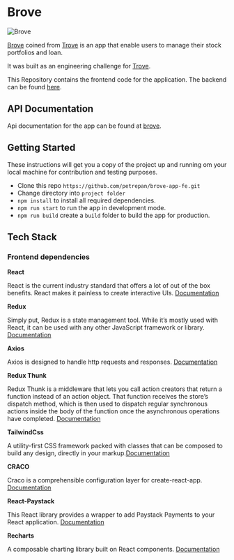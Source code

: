 # Brove

![Brove](https://res.cloudinary.com/petrepan/image/upload/v1622781776/brove_jrh8oi.png)

[Brove](https://brove.netlify.app) coined from [Trove](https://troveapp.co) is an app that enable users to manage their stock portfolios and loan.

It was built as an engineering challenge for [Trove](https://troveapp.co).

This Repository contains the frontend code for the application. The backend can be found [here](https://github.com/petrepan/brove-app-be).

## API Documentation

Api documentation for the app can be found at [brove](https://documenter.getpostman.com/view/12113312/TzY4eui4).

## Getting Started

These instructions will get you a copy of the project up and running om your local machine for contribution and testing purposes.

- Clone this repo `https://github.com/petrepan/brove-app-fe.git`
- Change directory into `project folder`
- `npm install` to install all required dependencies.
- `npm run start` to run the app in development mode.
- `npm run build` create a `build` folder to build the app for production.

## Tech Stack

### Frontend dependencies

**React**

React is the current industry standard that offers a lot of out of the box benefits. React makes it painless to create interactive UIs. [Documentation](https://reactjs.org/)

**Redux**

Simply put, Redux is a state management tool. While it’s mostly used with React, it can be used with any other JavaScript framework or library. [Documentation](https://redux.js.org/)

**Axios**

Axios is designed to handle http requests and responses. [Documentation](https://www.npmjs.com/package/axios)

**Redux Thunk**

Redux Thunk is a middleware that lets you call action creators that return a function instead of an action object. That function receives the store’s dispatch method, which is then used to dispatch regular synchronous actions inside the body of the function once the asynchronous operations have completed. [Documentation](https://www.npmjs.com/package/redux-thunk)

**TailwindCss**

A utility-first CSS framework packed with classes that can be composed to build any design, directly in your markup.[Documentation](https://tailwindcss.com/)

**CRACO**

Craco is a comprehensible configuration layer for create-react-app. [Documentation](https://www.npmjs.com/package/@craco/craco)

**React-Paystack**

This React library provides a wrapper to add Paystack Payments to your React application. [Documentation](https://github.com/iamraphson/react-paystack)

**Recharts**

A composable charting library built on React components. [Documentation](https://recharts.org/en-US/)
